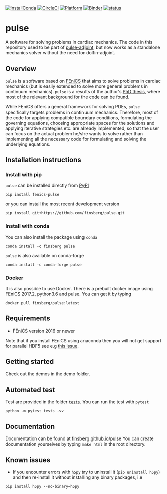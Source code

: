 [![InstallConda](https://anaconda.org/finsberg/pulse/badges/installer/conda.svg)](https://anaconda.org/finsberg/pulse)
[![CircleCI](https://circleci.com/gh/finsberg/pulse.svg?style=shield)](https://circleci.com/gh/finsberg/pulse)
[![Platform](https://anaconda.org/finsberg/pulse/badges/platforms.svg)](https://anaconda.org/finsberg/pulse)
[![Binder](https://binder.pangeo.io/badge_logo.svg)](https://binder.pangeo.io/v2/gh/finsberg/pulse/master?filepath=index.ipynb)
[![status](http://joss.theoj.org/papers/9abee735e6abadabe9252d5fcc84fd40/status.svg)](http://joss.theoj.org/papers/9abee735e6abadabe9252d5fcc84fd40)

# pulse

A software for solving problems in cardiac mechanics.
The code in this repository used to be part of [pulse-adjoint](https://bitbucket.org/finsberg/pulse_adjoint), but now works as a standalone mechanics solver without the need for dolfin-adjoint.

## Overview
`pulse` is a software based on [FEniCS](https://fenicsproject.org) that aims to solve problems in cardiac mechanics (but is easily extended to solve more general problems in continuum mechanics). `pulse` is a results of the author's [PhD thesis](https://www.duo.uio.no/handle/10852/62015), where most of the relevant background for the code can be found.

While FEniCS offers a general framework for solving PDEs, `pulse` specifically targets problems in continuum mechanics. Therefore, most of the code for applying compatible boundary conditions, formulating the governing equations, choosing appropriate spaces for the solutions and applying iterative strategies etc. are already implemented, so that the user can focus on the actual problem he/she wants to solve rather than implementing all the necessary code for formulating and solving the underlying equations. 

## Installation instructions

### Install with pip
`pulse` can be installed directly from [PyPI](https://pypi.org/project/fenics-pulse/)
```
pip install fenics-pulse
```
or you can install the most recent development version
```
pip install git+https://github.com/finsberg/pulse.git
```

### Install with conda
You can also install the package using `conda`
```
conda install -c finsberg pulse
```
`pulse` is also available on conda-forge
```
conda install -c conda-forge pulse
```

### Docker
It is also possible to use Docker. There is a prebuilt docker image
using FEniCS 2017.2, python3.6 and pulse. You can get it by typing
```
docker pull finsberg/pulse:latest
```

## Requirements
* FEniCS version 2016 or newer

Note that if you install FEniCS using anaconda then you will not get support for parallel HDF5
see e.g [this issue](https://github.com/conda-forge/hdf5-feedstock/issues/51).

## Getting started
Check out the demos in the demo folder.

## Automated test
Test are provided in the folder [`tests`](tests). You can run the test
with `pytest`
```
python -m pytest tests -vv
```


## Documentation
Documentation can be found at [finsberg.github.io/pulse](https://finsberg.github.io/pulse)
You can create documentation yourselves by typing `make html` in the
root directory.

## Known issues
* If you encounter errors with `h5py` try to uninstall it (`pip uninstall h5py`) and then re-install it without installing any binary packages, i.e
```
pip install h5py --no-binary=h5py
```

